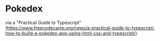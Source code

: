 # Pokedex
 via a "Practical Guide to Typescript"
(https://www.freecodecamp.org/news/a-practical-guide-to-typescript-how-to-build-a-pokedex-app-using-html-css-and-typescript/)
